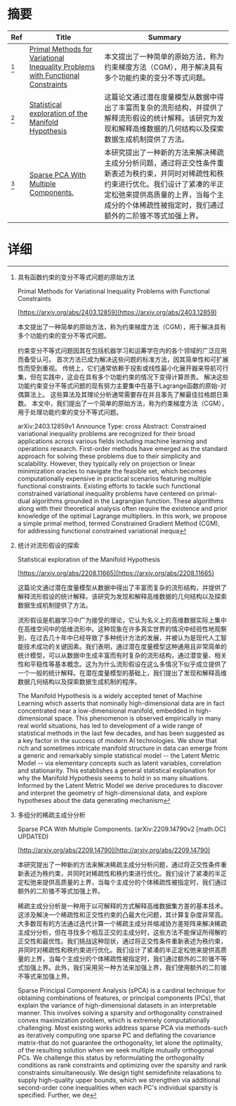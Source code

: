 # 摘要

| Ref | Title | Summary |
| --- | --- | --- |
| [^1] | [Primal Methods for Variational Inequality Problems with Functional Constraints](https://arxiv.org/abs/2403.12859) | 本文提出了一种简单的原始方法，称为约束梯度方法（CGM），用于解决具有多个功能约束的变分不等式问题。 |
| [^2] | [Statistical exploration of the Manifold Hypothesis](https://arxiv.org/abs/2208.11665) | 这篇论文通过潜在度量模型从数据中得出了丰富而复杂的流形结构，并提供了解释流形假设的统计解释。该研究为发现和解释高维数据的几何结构以及探索数据生成机制提供了方法。 |
| [^3] | [Sparse PCA With Multiple Components.](http://arxiv.org/abs/2209.14790) | 本研究提出了一种新的方法来解决稀疏主成分分析问题，通过将正交性条件重新表述为秩约束，并同时对稀疏性和秩约束进行优化。我们设计了紧凑的半正定松弛来提供高质量的上界，当每个主成分的个体稀疏性被指定时，我们通过额外的二阶锥不等式加强上界。 |

# 详细

[^1]: 具有函数约束的变分不等式问题的原始方法

    Primal Methods for Variational Inequality Problems with Functional Constraints

    [https://arxiv.org/abs/2403.12859](https://arxiv.org/abs/2403.12859)

    本文提出了一种简单的原始方法，称为约束梯度方法（CGM），用于解决具有多个功能约束的变分不等式问题。

    

    约束变分不等式问题因其在包括机器学习和运筹学在内的各个领域的广泛应用而备受认可。 首次方法已成为解决这些问题的标准方法，因其简单性和可扩展性而受到重视。 传统上，它们通常依赖于投影或线性最小化展开器来导航可行集，但在实践中，这会在具有多个功能约束的情况下变得计算昂贵。 解决这些功能约束变分不等式问题的现有努力主要集中在基于Lagrange函数的原始-对偶算法上。 这些算法及其理论分析通常需要存在并且事先了解最佳拉格朗日乘数。 本文中，我们提出了一个简单的原始方法，称为约束梯度方法（CGM），用于处理功能约束的变分不等式问题。

    arXiv:2403.12859v1 Announce Type: cross  Abstract: Constrained variational inequality problems are recognized for their broad applications across various fields including machine learning and operations research. First-order methods have emerged as the standard approach for solving these problems due to their simplicity and scalability. However, they typically rely on projection or linear minimization oracles to navigate the feasible set, which becomes computationally expensive in practical scenarios featuring multiple functional constraints. Existing efforts to tackle such functional constrained variational inequality problems have centered on primal-dual algorithms grounded in the Lagrangian function. These algorithms along with their theoretical analysis often require the existence and prior knowledge of the optimal Lagrange multipliers. In this work, we propose a simple primal method, termed Constrained Gradient Method (CGM), for addressing functional constrained variational inequa
    
[^2]: 统计对流形假设的探索

    Statistical exploration of the Manifold Hypothesis

    [https://arxiv.org/abs/2208.11665](https://arxiv.org/abs/2208.11665)

    这篇论文通过潜在度量模型从数据中得出了丰富而复杂的流形结构，并提供了解释流形假设的统计解释。该研究为发现和解释高维数据的几何结构以及探索数据生成机制提供了方法。

    

    流形假设是机器学习中广为接受的理论，它认为名义上的高维数据实际上集中在高维空间中的低维流形中。这种现象在许多真实世界的情况中经验性地观察到，在过去几十年中已经导致了多种统计方法的发展，并被认为是现代人工智能技术成功的关键因素。我们表明，通过潜在度量模型这种通用且非常简单的统计模型，可以从数据中生成丰富而有时复杂的流形结构，通过潜变量、相关性和平稳性等基本概念。这为为什么流形假设在这么多情况下似乎成立提供了一个一般的统计解释。在潜在度量模型的基础上，我们提出了发现和解释高维数据几何结构以及探索数据生成机制的程序。

    The Manifold Hypothesis is a widely accepted tenet of Machine Learning which asserts that nominally high-dimensional data are in fact concentrated near a low-dimensional manifold, embedded in high-dimensional space. This phenomenon is observed empirically in many real world situations, has led to development of a wide range of statistical methods in the last few decades, and has been suggested as a key factor in the success of modern AI technologies. We show that rich and sometimes intricate manifold structure in data can emerge from a generic and remarkably simple statistical model -- the Latent Metric Model -- via elementary concepts such as latent variables, correlation and stationarity. This establishes a general statistical explanation for why the Manifold Hypothesis seems to hold in so many situations. Informed by the Latent Metric Model we derive procedures to discover and interpret the geometry of high-dimensional data, and explore hypotheses about the data generating mechanism
    
[^3]: 多组分的稀疏主成分分析

    Sparse PCA With Multiple Components. (arXiv:2209.14790v2 [math.OC] UPDATED)

    [http://arxiv.org/abs/2209.14790](http://arxiv.org/abs/2209.14790)

    本研究提出了一种新的方法来解决稀疏主成分分析问题，通过将正交性条件重新表述为秩约束，并同时对稀疏性和秩约束进行优化。我们设计了紧凑的半正定松弛来提供高质量的上界，当每个主成分的个体稀疏性被指定时，我们通过额外的二阶锥不等式加强上界。

    

    稀疏主成分分析是一种用于以可解释的方式解释高维数据集方差的基本技术。这涉及解决一个稀疏性和正交性约束的凸最大化问题，其计算复杂度非常高。大多数现有的方法通过迭代计算一个稀疏主成分并缩减协方差矩阵来解决稀疏主成分分析，但在寻找多个相互正交的主成分时，这些方法不能保证所得解的正交性和最优性。我们挑战这种现状，通过将正交性条件重新表述为秩约束，并同时对稀疏性和秩约束进行优化。我们设计了紧凑的半正定松弛来提供高质量的上界，当每个主成分的个体稀疏性被指定时，我们通过额外的二阶锥不等式加强上界。此外，我们采用另一种方法来加强上界，我们使用额外的二阶锥不等式来加强上界。

    Sparse Principal Component Analysis (sPCA) is a cardinal technique for obtaining combinations of features, or principal components (PCs), that explain the variance of high-dimensional datasets in an interpretable manner. This involves solving a sparsity and orthogonality constrained convex maximization problem, which is extremely computationally challenging. Most existing works address sparse PCA via methods-such as iteratively computing one sparse PC and deflating the covariance matrix-that do not guarantee the orthogonality, let alone the optimality, of the resulting solution when we seek multiple mutually orthogonal PCs. We challenge this status by reformulating the orthogonality conditions as rank constraints and optimizing over the sparsity and rank constraints simultaneously. We design tight semidefinite relaxations to supply high-quality upper bounds, which we strengthen via additional second-order cone inequalities when each PC's individual sparsity is specified. Further, we de
    

